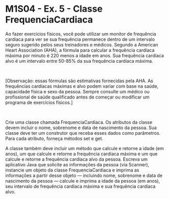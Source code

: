 # M1S04 - Ex. 5 - Classe FrequenciaCardiaca

Ao fazer exercícios físicos, você pode utilizar um monitor de frequência cardíaca para ver se sua frequência permanece dentro de um intervalo seguro sugerido pelos seus treinadores e médicos. Segundo a American Heart Association (AHA), a fórmula para calcular a frequência cardíaca máxima por minuto é 220 menos a idade em anos. Sua frequência cardíaca alvo é um intervalo entre 50-85% da sua frequência cardíaca máxima.

‌

[Observação: essas fórmulas são estimativas fornecidas pela AHA. As frequências cardíacas máximas e alvo podem variar com base na saúde, capacidade física e sexo da pessoa. Sempre consulte um médico ou profissional de saúde qualificado antes de começar ou modificar um programa de exercícios físicos.]

‌

Crie uma classe chamada FrequenciaCardiaca. Os atributos da classe devem incluir o nome, sobrenome e data de nascimento da pessoa. Sua classe deve ter um construtor que receba esses dados como parâmetros. Para cada atributo, forneça métodos set e get.

A classe também deve incluir um método que calcule e retorne a idade (em anos), um que calcule e retorne a frequência cardíaca máxima e um que calcule e retorne a frequência cardíaca alvo da pessoa. Escreva um aplicativo Java que solicite as informações da pessoa (via Scanner), instancie um objeto da classe FrequenciaCardiaca e imprima as informações a partir desse objeto — incluindo nome, sobrenome e data de nascimento da pessoa — calcule e imprima a idade da pessoa (em anos), seu intervalo de frequência cardíaca máxima e sua frequência cardíaca alvo.
